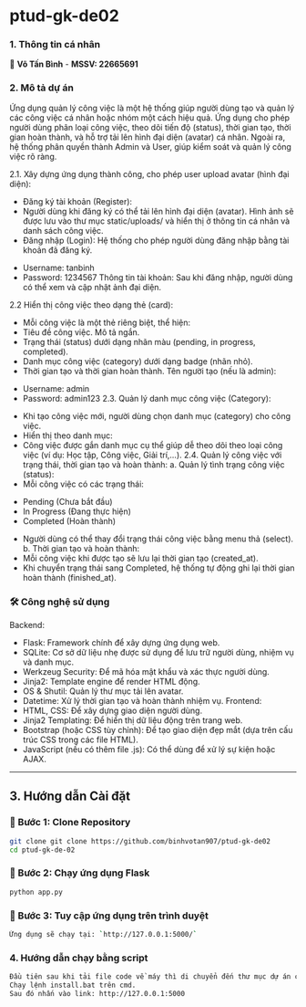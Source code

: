 # ptud-gk-de02
  
### 1. Thông tin cá nhân
👤 **Võ Tấn Bình** -  **MSSV: 22665691**  

### 2. Mô tả dự án
Ứng dụng quản lý công việc là một hệ thống giúp người dùng tạo và quản lý các công việc cá nhân hoặc nhóm một cách hiệu quả. Ứng dụng cho phép người dùng phân loại công việc, theo dõi tiến độ (status), thời gian tạo, thời gian hoàn thành, và hỗ trợ tải lên hình đại diện (avatar) cá nhân. Ngoài ra, hệ thống phân quyền thành Admin và User, giúp kiểm soát và quản lý công việc rõ ràng.

2.1. Xây dựng ứng dụng thành công, cho phép user upload avatar (hình đại diện):
- Đăng ký tài khoản (Register):
- Người dùng khi đăng ký có thể tải lên hình đại diện (avatar). Hình ảnh sẽ được lưu vào thư mục static/uploads/ và hiển thị ở thông tin cá nhân và danh sách công việc.
- Đăng nhập (Login):
Hệ thống cho phép người dùng đăng nhập bằng tài khoản đã đăng ký.
+ Username: tanbinh
+ Password: 1234567
Thông tin tài khoản:
Sau khi đăng nhập, người dùng có thể xem và cập nhật ảnh đại diện.

2.2 Hiển thị công việc theo dạng thẻ (card):
- Mỗi công việc là một thẻ riêng biệt, thể hiện:
- Tiêu đề công việc.
Mô tả ngắn.
- Trạng thái (status) dưới dạng nhãn màu (pending, in progress, completed).
- Danh mục công việc (category) dưới dạng badge (nhãn nhỏ).
- Thời gian tạo và thời gian hoàn thành.
Tên người tạo (nếu là admin): 
+ Username: admin
+ Password: admin123
2.3. Quản lý danh mục công việc (Category):
- Khi tạo công việc mới, người dùng chọn danh mục (category) cho công việc.
- Hiển thị theo danh mục:
- Công việc được gắn danh mục cụ thể giúp dễ theo dõi theo loại công việc (ví dụ: Học tập, Công việc, Giải trí,...).
2.4. Quản lý công việc với trạng thái, thời gian tạo và hoàn thành:
a. Quản lý tình trạng công việc (status):
- Mỗi công việc có các trạng thái:
+ Pending (Chưa bắt đầu)
+ In Progress (Đang thực hiện)
+ Completed (Hoàn thành)
- Người dùng có thể thay đổi trạng thái công việc bằng menu thả (select).
b. Thời gian tạo và hoàn thành:
- Mỗi công việc khi được tạo sẽ lưu lại thời gian tạo (created_at).
- Khi chuyển trạng thái sang Completed, hệ thống tự động ghi lại thời gian hoàn thành (finished_at).

### 🛠 Công nghệ sử dụng
Backend:
- Flask: Framework chính để xây dựng ứng dụng web.
- SQLite: Cơ sở dữ liệu nhẹ được sử dụng để lưu trữ người dùng, nhiệm vụ và danh mục.
- Werkzeug Security: Để mã hóa mật khẩu và xác thực người dùng.
- Jinja2: Template engine để render HTML động.
- OS & Shutil: Quản lý thư mục tải lên avatar.
- Datetime: Xử lý thời gian tạo và hoàn thành nhiệm vụ.
Frontend:
- HTML, CSS: Để xây dựng giao diện người dùng.
- Jinja2 Templating: Để hiển thị dữ liệu động trên trang web.
- Bootstrap (hoặc CSS tùy chỉnh): Để tạo giao diện đẹp mắt (dựa trên cấu trúc CSS trong các file HTML).
- JavaScript (nếu có thêm file .js): Có thể dùng để xử lý sự kiện hoặc AJAX.

---

## 3. Hướng dẫn Cài đặt
### 🔹 Bước 1: Clone Repository
```sh
git clone git clone https://github.com/binhvotan907/ptud-gk-de02
cd ptud-gk-de-02

```

### 🔹 Bước 2: Chạy ứng dụng Flask
```sh
python app.py
```

### 🔹 Bước 3: Tuy cập ứng dụng trên trình duyệt
```sh
Ứng dụng sẽ chạy tại: `http://127.0.0.1:5000/`
```

### 4. Hướng dẫn chạy bằng script
```sh
Đầu tiên sau khi tải file code về máy thì di chuyển đến thư mục dự án của mình trên cmd.
Chạy lệnh install.bat trên cmd.
Sau đó nhấn vào link: http://127.0.0.1:5000
```